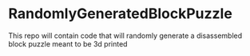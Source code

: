 # RandomlyGeneratedBlockPuzzle
This repo will contain code that will randomly generate a disassembled block puzzle meant to be 3d printed
